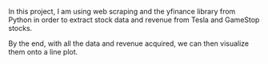 In this project, I am using web scraping and the yfinance library from Python in order to extract stock data and revenue from Tesla and GameStop stocks.

By the end, with all the data and revenue acquired, we can then visualize them onto a line plot.
